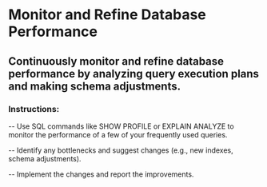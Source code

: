 # Monitor and Refine Database Performance

## Continuously monitor and refine database performance by analyzing query execution plans and making schema adjustments.

### Instructions:

-- Use SQL commands like SHOW PROFILE or EXPLAIN ANALYZE to monitor the performance of a few of your frequently used queries.

-- Identify any bottlenecks and suggest changes (e.g., new indexes, schema adjustments).

-- Implement the changes and report the improvements.